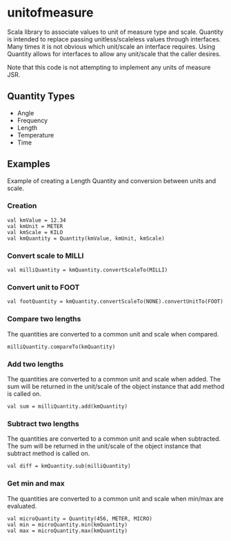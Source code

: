 unitofmeasure
=============

Scala library to associate values to unit of measure type and scale. Quantity is intended
to replace passing unitless/scaleless values through interfaces. Many times it is
not obvious which unit/scale an interface requires. Using Quantity allows for
interfaces to allow any unit/scale that the caller desires.

Note that this code is not attempting to implement any units of measure JSR.

Quantity Types
--------------
* Angle
* Frequency
* Length
* Temperature
* Time

Examples
---------------

Example of creating a Length Quantity and conversion between units and scale.

### Creation

    val kmValue = 12.34
    val kmUnit = METER
    val kmScale = KILO
    val kmQuantity = Quantity(kmValue, kmUnit, kmScale)

### Convert scale to MILLI

    val milliQuantity = kmQuantity.convertScaleTo(MILLI)

### Convert unit to FOOT

    val footQuantity = kmQuantity.convertScaleTo(NONE).convertUnitTo(FOOT)

### Compare two lengths

The quantities are converted to a common unit and scale when compared.

    milliQuantity.compareTo(kmQuantity)

### Add two lengths

The quantities are converted to a common unit and scale when added. The sum will
be returned in the unit/scale of the object instance that add method is called on.

    val sum = milliQuantity.add(kmQuantity)

### Subtract two lengths

The quantities are converted to a common unit and scale when subtracted. The sum will
be returned in the unit/scale of the object instance that subtract method is called on.

    val diff = kmQuantity.sub(milliQuantity)

### Get min and max

The quantities are converted to a common unit and scale when min/max are evaluated.

    val microQuantity = Quantity(456, METER, MICRO)
    val min = microQuantity.min(kmQuantity)
    val max = microQuantity.max(kmQuantity)
